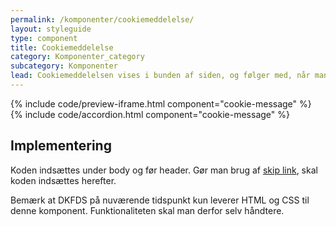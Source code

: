 ```yaml
---
permalink: /komponenter/cookiemeddelelse/
layout: styleguide
type: component
title: Cookiemeddelelse
category: Komponenter_category
subcategory: Komponenter
lead: Cookiemeddelelsen vises i bunden af siden, og følger med, når man scroller på siden.
---
```


{% include code/preview-iframe.html component="cookie-message" %}
{% include code/accordion.html component="cookie-message" %}

## Implementering

Koden indsættes under body og før header. Gør man brug af <a href="/design/typography/#skip-link">skip link</a>, skal koden indsættes herefter.

Bemærk at DKFDS på nuværende tidspunkt kun leverer HTML og CSS til denne komponent. Funktionaliteten skal man derfor selv håndtere.
